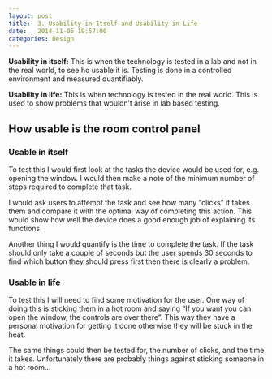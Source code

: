 ```yaml
---
layout: post
title:  3. Usability-in-Itself and Usability-in-Life
date:   2014-11-05 19:57:00
categories: Design
---
```


**Usability in itself:** This is when the technology is tested in a lab and not in the real world, to see ho usable it is. Testing is done in a controlled environment and measured quantifiably.  

**Usability in life:** This is when technology is tested in the real world. This is used to show problems that wouldn’t arise in lab based testing. 

## How usable is the room control panel
### Usable in itself
To test this I would first look at the tasks the device would be used for, e.g. opening the window. I would then make a note of the minimum number of steps required to complete that task.

I would ask users to attempt the task and see how many “clicks” it takes them and compare it with the optimal way of completing this action. This would show how well the device does a good enough job of explaining its functions.

Another thing I would quantify is the time to complete the task. If the task should only take a couple of seconds but the user spends 30 seconds to find which button they should press first then there is clearly a problem.

### Usable in life
To test this I will need to find some motivation for the user. One way of doing this is sticking them in a hot room and saying “If you want you can open the window, the controls are over there”. This way they have a personal motivation for getting it done otherwise they will be stuck in the heat. 

The same things could then be tested for, the number of clicks, and the time it takes. Unfortunately there are probably things against sticking someone in a hot room…
